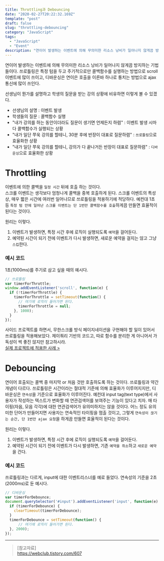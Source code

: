 ```yaml
---
title: Throttling과 Debouncing
date: "2020-02-27T20:22:32.169Z"
template: "post"
draft: false
slug: "throttling-debouncing"
category: "JavaScript"
tags:
  - "JavaScript"
  - "Event"
description: "연이어 발생하는 이벤트에 의해 무의미한 리소스 낭비가 일어나지 않게끔 방지하는 기법들이다. 쓰로틀링은 특정 텀을 두고 주기적으로만 콜백함수를 실행하는 방법으로 scroll 이벤트에 많이 쓰이고, 디바운싱은 연이은 호출을 이른바 하나로 퉁치는 방법으로 ajax 통신에 많이 쓰인다."
---
```


연이어 발생하는 이벤트에 의해 무의미한 리소스 낭비가 일어나지 않게끔 방지하는 기법들이다. 쓰로틀링은 특정 텀을 두고 주기적으로만 콜백함수를 실행하는 방법으로 scroll 이벤트에 많이 쓰이고, 디바운싱은 연이은 호출을 이른바 하나로 퉁치는 방법으로 ajax 통신에 많이 쓰인다.  

선생님이 뭔가를 설명하고 학생의 질문을 받는 강의 상황에 비유하면 이렇게 볼 수 있겠다.
- 선생님의 설명 : 이벤트 발생  
- 학생들의 질문 : 콜백함수 실행  
- "내가 강의를 하는 동안이더라도 질문이 생기면 언제든지 하렴" : 이벤트 발생 시마다 콜백함수가 실행되는 상황
- "내가 일단 쭈욱 강의를 할테니, 30분 후에 반장이 대표로 질문하렴" : `쓰로틀링`으로 효율화한 상황  
- "내가 일단 쭈욱 강의를 할테니, 강의가 다 끝나거든 반장이 대표로 질문하렴" : `디바운싱`으로 효율화한 상황  


# Throttling
이벤트에 의한 콜백을 `일정 시간` 뒤에 호출 하는 것이다.  
스크롤 이벤트는 생각보다 엄청나게 콜백을 중복 호출하게 된다. 스크롤 이벤트의 특성상, 매우 짧은 시간에 여러번 일어나므로 쓰로틀링을 적용하기에 적당하다. 예컨대 1초 등 `특정 텀 안에 일어난 스크롤 이벤트는 단 1번만 콜백함수를 호출`하게끔 만들면 효율적이 된다는 것이다.  

원리는 이렇다.
1. 이벤트가 발생하면, 특정 시간 후에 로직이 실행되도록 `예약`을 걸어둔다.
2. 예약된 시간이 되기 전에 이벤트가 다시 발생하면, 새로운 예약을 걸지는 않고 그냥 `스킵`한다.

### 예시 코드
1초(1000ms)를 주기로 삼고 싶을 때의 예시다.

```js
// 쓰로틀링
var timerForThrottle;
window.addEventListener('scroll', function(e) {
  if (!timerForThrottle) {
    timerForThrottle = setTimeout(function() {
      // 여기에 로직이 들어가면 된다.
      timerForThrottle = null;
    }, 1000);
  }
});
```

사이드 프로젝트를 하면서, 무한스크롤 방식 페이지네이션을 구현해야 할 일이 있어서 쓰로틀링을 적용해보았다. 제이쿼리 기반의 코드고, 따로 함수를 분리한 게 아니어서 가독성이 썩 좋진 않지만 참고하시라.  
[실제 프로젝트에 적용한 사례 >](https://github.com/HyunSangHan/a-or-b-ugc/commit/348851c3f9af0b45a11fb8214f2ea856533ac4da)


# Debouncing
연이어 호출되는 콜백 중 마지막 or 처음 것만 호출하도록 하는 것이다.
쓰로틀링과 약간 개념이 다르다. 쓰로틀링은 시간이라는 절대적 기준에 의해 효율화가 이루어지지만, 디바운싱은 `연속성`을 기준으로 효율화가 이루어진다. 예컨대 input tag(text type)에서 사용자가 작성하는 텍스트가 변화할 때 연관검색어를 보여주는 기능이 있다고 치자. 매 타이핑(자음, 모음 각각)에 대한 연관검색어가 유의미하지는 않을 것이다. 어느 정도 유의미한 단어가 만들어지면 사용자는 연속적인 타이핑을 멈출 것이고, 그렇게 `연속성이 끊기는 순간, 단 1번만 ajax 요청`을 하게끔 만들면 효율적이 된다는 것이다.  

원리는 이렇다.
1. 이벤트가 발생하면, 특정 시간 후에 로직이 실행되도록 `예약`을 걸어둔다.
2. 예약된 시간이 되기 전에 이벤트가 다시 발생하면, 기존 `예약을 취소`하고 `새로운 예약`을 건다.

### 예시 코드
쓰로틀링과는 다르게, input에 대한 이벤트리스너를 예로 들었다. 연속성의 기준을 2초(2000ms)로 둔 예시다.

```js
// 디바운싱
var timerForDebounce;
document.querySelector('#input').addEventListener('input', function(e) {
  if (timerForDebounce) {
    clearTimeout(timerForDebounce);
  }
  timerForDebounce = setTimeout(function() {
      // 여기에 로직이 들어가면 된다.
  }, 2000);
});
```

---

> [참고자료]  
> https://webclub.tistory.com/607